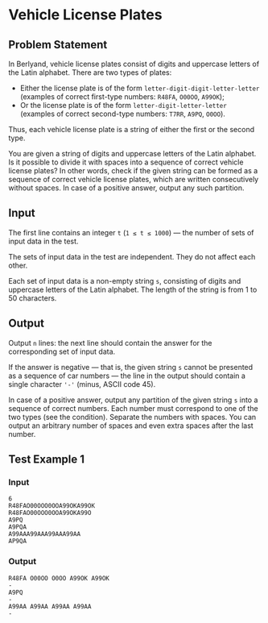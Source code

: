 # Vehicle License Plates

## Problem Statement
In Berlyand, vehicle license plates consist of digits and uppercase letters of the Latin alphabet. There are two types of plates:

- Either the license plate is of the form `letter-digit-digit-letter-letter` (examples of correct first-type numbers: `R48FA`, `O00OO`, `A99OK`);
- Or the license plate is of the form `letter-digit-letter-letter` (examples of correct second-type numbers: `T7RR`, `A9PQ`, `O0OO`).

Thus, each vehicle license plate is a string of either the first or the second type.

You are given a string of digits and uppercase letters of the Latin alphabet. Is it possible to divide it with spaces into a sequence of correct vehicle license plates? In other words, check if the given string can be formed as a sequence of correct vehicle license plates, which are written consecutively without spaces. In case of a positive answer, output any such partition.

## Input
The first line contains an integer `t` (`1 ≤ t ≤ 1000`) — the number of sets of input data in the test.

The sets of input data in the test are independent. They do not affect each other.

Each set of input data is a non-empty string `s`, consisting of digits and uppercase letters of the Latin alphabet. The length of the string is from 1 to 50 characters.

## Output
Output `n` lines: the next line should contain the answer for the corresponding set of input data.

If the answer is negative — that is, the given string `s` cannot be presented as a sequence of car numbers — the line in the output should contain a single character `'-'` (minus, ASCII code 45).

In case of a positive answer, output any partition of the given string `s` into a sequence of correct numbers. Each number must correspond to one of the two types (see the condition). Separate the numbers with spaces. You can output an arbitrary number of spaces and even extra spaces after the last number.

## Test Example 1
### Input

```
6
R48FAO00OOO0OOA99OKA99OK
R48FAO00OOO0OOA99OKA99O
A9PQ
A9PQA
A99AAA99AAA99AAA99AA
AP9QA
```

### Output

```
R48FA O00OO O0OO A99OK A99OK
-
A9PQ
-
A99AA A99AA A99AA A99AA
-
```